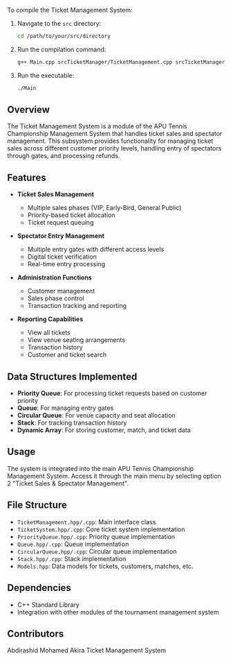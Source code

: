 
To compile the Ticket Management System:

1. Navigate to the `src` directory:
   ```bash
   cd /path/to/your/src/directory
   ```

2. Run the compilation command:
   ```bash
   g++ Main.cpp srcTicketManager/TicketManagement.cpp srcTicketManager/CircularQueue.cpp srcTicketManager/PriorityQueue.cpp srcTicketManager/QUEUE.cpp srcTicketManager/Stack.cpp srcTicketManager/TicketSystem.cpp -o Main
   ```

3. Run the executable:
   ```bash
   ./Main
   ```


## Overview
The Ticket Management System is a module of the APU Tennis Championship Management System that handles ticket sales and spectator management. This subsystem provides functionality for managing ticket sales across different customer priority levels, handling entry of spectators through gates, and processing refunds.

## Features
- **Ticket Sales Management**
  - Multiple sales phases (VIP, Early-Bird, General Public)
  - Priority-based ticket allocation
  - Ticket request queuing

- **Spectator Entry Management**
  - Multiple entry gates with different access levels
  - Digital ticket verification
  - Real-time entry processing

- **Administration Functions**
  - Customer management
  - Sales phase control
  - Transaction tracking and reporting

- **Reporting Capabilities**
  - View all tickets
  - View venue seating arrangements
  - Transaction history
  - Customer and ticket search

## Data Structures Implemented
- **Priority Queue**: For processing ticket requests based on customer priority
- **Queue**: For managing entry gates
- **Circular Queue**: For venue capacity and seat allocation
- **Stack**: For tracking transaction history 
- **Dynamic Array**: For storing customer, match, and ticket data

## Usage
The system is integrated into the main APU Tennis Championship Management System. Access it through the main menu by selecting option 2 "Ticket Sales & Spectator Management".

## File Structure
- `TicketManagement.hpp/.cpp`: Main interface class
- `TicketSystem.hpp/.cpp`: Core ticket system implementation
- `PriorityQueue.hpp/.cpp`: Priority queue implementation
- `Queue.hpp/.cpp`: Queue implementation
- `CircularQueue.hpp/.cpp`: Circular queue implementation
- `Stack.hpp/.cpp`: Stack implementation
- `Models.hpp`: Data models for tickets, customers, matches, etc.

## Dependencies
- C++ Standard Library
- Integration with other modules of the tournament management system

## Contributors
Abdirashid Mohamed Akira Ticket Management System
